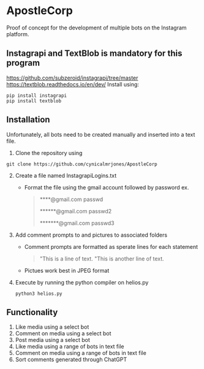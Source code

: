# ApostleCorp
Proof of concept for the development of multiple bots on the Instagram platform. 

## Instagrapi and TextBlob is mandatory for this program
https://github.com/subzeroid/instagrapi/tree/master
https://textblob.readthedocs.io/en/dev/
Install using:
```
pip install instagrapi
pip install textblob
```

## Installation
Unfortunately, all bots need to be created manually and inserted into a text file.
1) Clone the repository using
```
git clone https://github.com/cynicalmrjones/ApostleCorp
```
2) Create a file named InstagrapiLogins.txt 
	* Format the file using the gmail account followed by password
	ex.
		
		
   		>****@gmail.com passwd
		>
  		>******@gmail.com passwd2
		>
		>*******@gmail.com passwd3
3) Add comment prompts to and pictures to associated folders
    * Comment prompts are formatted as sperate lines for each statement

        > "This is a line of text.
        > "This is another line of text.

    * Pictues work best in JPEG format

4) Execute by running the python compiler on helios.py
	```
	python3 helios.py
	```
## Functionality
1) Like media using a select bot
2) Comment on media using a select bot
3) Post media using a select bot
4) Like media using a range of bots in text file
5) Comment on media using a range of bots in text file
6) Sort comments generated through ChatGPT
